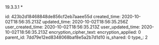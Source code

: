 19.3.3.1 *

id: 423b2d18468848de856cf2eb7aaee55d
created_time: 2020-10-02T18:56:35.213Z
updated_time: 2020-10-02T18:56:35.256Z
user_created_time: 2020-10-02T18:56:35.213Z
user_updated_time: 2020-10-02T18:56:35.213Z
encryption_cipher_text: 
encryption_applied: 0
parent_id: 7dd79e12ed8348068baf8e5a2b7d1d10
is_shared: 0
type_: 2